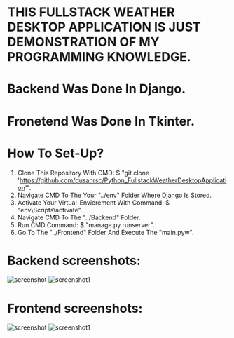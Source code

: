 # THIS FULLSTACK WEATHER DESKTOP APPLICATION IS JUST DEMONSTRATION OF MY PROGRAMMING KNOWLEDGE.

# Backend Was Done In Django.
# Fronetend Was Done In Tkinter.

# How To Set-Up?
1) Clone This Repository With CMD: $ "git clone 'https://github.com/dusanrsc/Python_FullstackWeatherDesktopApplication'".
2) Navigate CMD To The Your "../env" Folder Where Django Is Stored.
3) Activate Your Virtual-Envierement With Command: $ "env\Scripts\activate".
4) Navigate CMD To The "../Backend" Folder.
5) Run CMD Command: $ "manage.py runserver".
6) Go To The "../Frontend" Folder And Execute The "main.pyw".

# Backend screenshots:
![screenshot](https://github.com/user-attachments/assets/98a5915f-0f0c-4de8-af13-bd25a6f6f248)
![screenshot1](https://github.com/user-attachments/assets/0859bb96-fbb4-43ae-a510-e2981782ea7c)

# Frontend screenshots:
![screenshot](https://github.com/user-attachments/assets/81f47149-22d7-4b2e-a198-4c040d7584b4)
![screenshot1](https://github.com/user-attachments/assets/8ea74e8c-3028-4bde-bd01-840a7f46397b)
